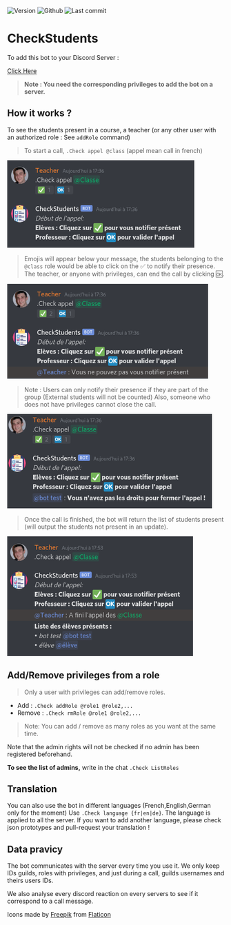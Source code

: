 ![Version](https://img.shields.io/badge/version-1.2-green)
![Github](https://img.shields.io/badge/license-GNU3-orange)
![Last commit](https://img.shields.io/github/last-commit/Renaud-Dov/CheckStudents?color=yellow&logo=Python&logoColor=yellow)

# CheckStudents
To add this bot to your Discord Server :

[Click Here](https://bit.ly/3mI4tWI)

>**Note : You need the corresponding privileges to add the bot on a server.**

## How it works ?


To see the students present in a course, a teacher (or any other user with an authorized role : See `addRole` command)

>To start a call, `.Check appel @class` (appel mean call in french)
<img src="img/img1.png" alt="Capture d'écran d'une recherche">

>Emojis will appear below your message, the students belonging to the `@class` role would be able to click on the ✅ to notify their presence.
The teacher, or anyone with privileges, can end the call by clicking 🆗.
<img src="img/img2.png" alt="Capture d'écran d'une recherche">

>Note : Users can only notify their presence if they are part of the group (External students will not be counted)
>Also, someone who does not have privileges cannot close the call.
<img src="img/img3.png" alt="Capture d'écran d'une recherche">

>Once the call is finished, the bot will return the list of students present (will output the students not present in an update).
<img src="img/img4.png" alt="Capture d'écran d'une recherche">


## Add/Remove privileges from a role

>Only a user with privileges can add/remove roles.
* Add : `.Check addRole @role1 @role2,...` 
* Remove : `.Check rmRole @role1 @role2,...`
>Note: You can add / remove as many roles as you want at the same time.

Note that the admin rights will not be checked if no admin has been registered beforehand.

**To see the list of admins,** write in the chat `.Check ListRoles`

## Translation

You can also use the bot in different languages (French,English,German only for the moment)
Use `.Check language {fr|en|de}`. The language is applied to all the server.
If you want to add another language, please check json prototypes and pull-request your translation !

## Data pravicy

The bot communicates with the server every time you use it. We only keep IDs guilds, roles with privileges, and just during a call, guilds usernames and theirs users IDs.

We also analyse every discord reaction on every servers to see if it correspond to a call message.

Icons made by [Freepik](http://www.freepik.com/) from [Flaticon](https://www.flaticon.com/)
